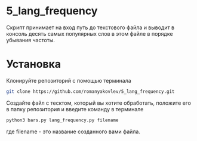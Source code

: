 # 5_lang_frequency

Скрипт принимает на вход путь до текстового файла и выводит в консоль десять самых популярных слов в этом файле в порядке убывания частоты.

# Установка

Клонируйте репозиторий с помощью терминала
```sh
git clone https://github.com/romanyakovlev/5_lang_frequency.git
```
Создайте файл с тесктом, который вы хотите обработать, положите его в папку репозитория и введите команду в терминале

```sh
python3 bars.py lang_frequency.py filename
```
где filename - это название созданного вами файла.
